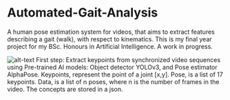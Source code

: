 # Automated-Gait-Analysis
A human pose estimation system for videos, that aims to extract features describing a gait (walk), with respect to kinematics.
This is my final year project for my BSc. Honours in Artificial Intelligence. A work in progress.

![alt-text](https://github.com/RussellSB/Automated-Gait-Analysis/blob/master/demo/example.gif)
First step: Extract keypoints from synchronized video sequences using Pre-trained AI models: Object detector YOLOv3, and Pose estimator AlphaPose. Keypoints, represent the point of a joint [x,y]. Pose, is a list of 17 keypoints. Data, is a list of n poses, where n is the number of frames in the video. The concepts are stored in a json.
